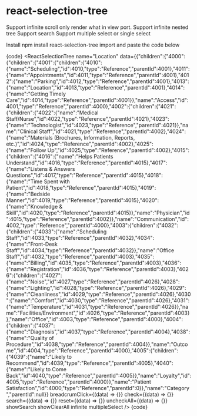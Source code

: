 # react-selection-tree

Support infinite scroll only render what in view port.
Support infinite nested tree
Support search
Support multiple select or single select

Install npm install react-selection-tree
import and paste the code below 

{code}
<ReactSelectionTree
    name="Location"
    data={{"children":{"4000":{"children":{"4001":{"children":{"4010":{"name":"Scheduling","id":4010,"type":"Reference","parentId":4001},"4011":{"name":"Appointments","id":4011,"type":"Reference","parentId":4001},"4012":{"name":"Parking","id":4012,"type":"Reference","parentId":4001},"4013":{"name":"Location","id":4013,"type":"Reference","parentId":4001},"4014":{"name":"Getting Timely Care","id":4014,"type":"Reference","parentId":4001}},"name":"Access","id":4001,"type":"Reference","parentId":4000},"4002":{"children":{"4021":{"children":{"4022":{"name":"Medical Staff/Nurse","id":4022,"type":"Reference","parentId":4021},"4023":{"name":"Technologist","id":4023,"type":"Reference","parentId":4021}},"name":"Clinical Staff","id":4021,"type":"Reference","parentId":4002},"4024":{"name":"Materials (Brochures, Information, Reports, etc.)","id":4024,"type":"Reference","parentId":4002},"4025":{"name":"Follow Up","id":4025,"type":"Reference","parentId":4002},"4015":{"children":{"4016":{"name":"Helps Patients Understand","id":4016,"type":"Reference","parentId":4015},"4017":{"name":"Listens & Answers Questions","id":4017,"type":"Reference","parentId":4015},"4018":{"name":"Time Spent with Patient","id":4018,"type":"Reference","parentId":4015},"4019":{"name":"Bedside Manner","id":4019,"type":"Reference","parentId":4015},"4020":{"name":"Knowledge & Skill","id":4020,"type":"Reference","parentId":4015}},"name":"Physician","id":4015,"type":"Reference","parentId":4002}},"name":"Communication","id":4002,"type":"Reference","parentId":4000},"4003":{"children":{"4032":{"children":{"4033":{"name":"Scheduling Staff","id":4033,"type":"Reference","parentId":4032},"4034":{"name":"Front-Desk Staff","id":4034,"type":"Reference","parentId":4032}},"name":"Office Staff","id":4032,"type":"Reference","parentId":4003},"4035":{"name":"Billing","id":4035,"type":"Reference","parentId":4003},"4036":{"name":"Registration","id":4036,"type":"Reference","parentId":4003},"4026":{"children":{"4027":{"name":"Noise","id":4027,"type":"Reference","parentId":4026},"4028":{"name":"Lighting","id":4028,"type":"Reference","parentId":4026},"4029":{"name":"Cleanliness","id":4029,"type":"Reference","parentId":4026},"4030":{"name":"Comfort","id":4030,"type":"Reference","parentId":4026},"4031":{"name":"Temperature","id":4031,"type":"Reference","parentId":4026}},"name":"Facilities/Environment","id":4026,"type":"Reference","parentId":4003}},"name":"Office","id":4003,"type":"Reference","parentId":4000},"4004":{"children":{"4037":{"name":"Diagnosis","id":4037,"type":"Reference","parentId":4004},"4038":{"name":"Quality of Procedure","id":4038,"type":"Reference","parentId":4004}},"name":"Outcome","id":4004,"type":"Reference","parentId":4000},"4005":{"children":{"4039":{"name":"Likely to Recommend","id":4039,"type":"Reference","parentId":4005},"4040":{"name":"Likely to Come Back","id":4040,"type":"Reference","parentId":4005}},"name":"Loyalty","id":4005,"type":"Reference","parentId":4000}},"name":"Patient Satisfaction","id":4000,"type":"Reference","parentId":0}},"name":"Category","parentId":null}}
    breadcrumClick={(data) => {}}
    check={(data) => {}}
    search={(data) => {}}
    reset={(data) => {}}
    uncheckAll={(data) => {}}
    showSearch
    showClearAll
    infinite
    multipleSelect
  />
  {code}
